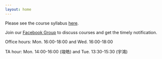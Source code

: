 ```yaml
---
layout: home
---
```


Please see the course syllabus [here](/nsysu-math524/static_files/presentations/course_outline.pdf).

Join our [Facebook Group](https://www.facebook.com/groups/258247083661961) to discuss courses and get the timely notification.

Office hours: Mon. 16:00-18:00 and Wed. 16:00-18:00

TA hour: Mon. 14:00-16:00 (竣皓) and Tue. 13:30-15:30 (宇鴻)


